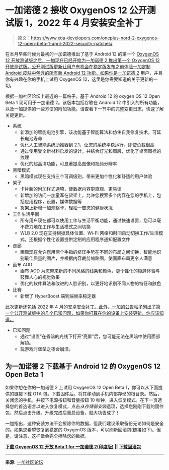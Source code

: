 # 一加诺德 2 接收 OxygenOS 12 公开测试版 1，2022 年 4 月安装安全补丁

> 原文：<https://www.xda-developers.com/oneplus-nord-2-oxygenos-12-open-beta-1-april-2022-security-patches/>

在本月早些时候为最初的一加诺德推出了基于 Android 12 的第一个 [OxygenOS 12 开放测试版之后，一加现在已经开始为一加诺德 2 推出第一个 OxygenOS 12 开放测试版。公开测试版更新让用户有机会在稳定版发布之前体验一加定制 Android 皮肤中包含的所有新 Android 12 功能。如果你是](https://www.xda-developers.com/oxygenos-12-open-beta-android-12-oneplus-nord/)[一加诺德 2](https://www.xda-developers.com/oneplus-nord-2-review/) 用户，并且你有兴趣在你的手机上试用 OxygenOS 12，这里是你需要知道的关于更新的一切。

根据一加社区论坛上最近的一篇帖子，基于 Android 12 的 oxygen OS 12 Open Beta 1 现可用于一加诺德 2。该版本包括谷歌在 Android 12 中引入的所有功能，以及一加提供的一些方便的附加功能。请查看下一节中的完整变更日志，快速了解关键更新。

*   系统
    *   新添加的智能电池引擎，该功能基于智能算法和仿生自我修复技术，可延长电池寿命
    *   优化人工智能系统助推器到 2.1，让您的系统平稳运行，即使负载很高
    *   通过使用受全新材料启发的设计，并结合灯光和图层，优化了桌面图标的纹理
    *   优化的超高清功能，可显著提高图像和视频分辨率
*   黑暗模式
    *   黑暗模式现在支持三个可调级别，带来更加个性化和舒适的用户体验
*   架子
    *   卡片新的附加样式选项，使数据内容更直观、更易读
    *   新增加的访问一加童军在货架上，允许您搜索多个内容在您的手机上，包括应用程序，设置，媒体数据等
    *   货架上新增一加观察卡，轻松一瞥您的健康状况
*   工作生活平衡
    *   所有用户现在都可以使用工作与生活平衡功能，通过快速设置，您可以毫不费力地在工作与生活模式之间切换
    *   WLB 2.0 现在支持根据具体位置、Wi-Fi 网络和时间自动切换工作/生活模式，还根据个性化设置提供定制的应用程序通知配置文件
*   走廊
    *   画廊现在允许您用两个手指的挤压手势在不同的布局之间切换，智能地识别最佳质量的图片，并根据内容裁剪缩略图，使画廊布局更令人满意
*   画布 AOD
    *   画布 AOD 为您带来新的不同风格的线条和颜色，更个性化的锁屏体验与鼓舞人心的视觉效果
    *   优化的软件算法和改进的人脸识别，以更好地识别不同人物的特征和肤色
*   比赛
    *   新增了 HyperBoost 端到端帧率稳定器

此次更新还包括 2022 年 4 月的[安卓安全补丁。此外，一加的公告帖子列出了第一个公开测试版中的几个已知问题，如果你打算在你的设备上安装更新，你应该知道。](https://www.xda-developers.com/april-2022-android-security-update/)

*   已知问题
    *   通过“设置”在昏暗的光线下打开“亮屏”后，您可能无法在黑暗中使用面部解锁。
    *   玩游戏时堡垒之夜会崩溃。

## 为一加诺德 2 下载基于 Android 12 的 OxygenOS 12 Open Beta 1

如果你想在你的一加诺德 2 上试用 OxygenOS 12 Open Beta 1，你可以从下面提供的链接下载 OTA 包。下载固件后，将其移动到手机内部存储的根目录。然后，关闭您的手机，并按下电源按钮和音量按钮 10 秒钟，进入恢复模式。在下一页选择您的首选语言以进入恢复模式，点击*从存储器安装*选项，选择您刚刚下载的固件包，然后点击升级。升级完成后重启设备，就大功告成了！

一加指出，这种安装方法不会擦除你的数据，但我们建议采取备份无论如何是安全的。如果您希望恢复到稳定的 OxygenOS 版本，可以刷新回滚包(链接如下)。但是，请注意，这样做会完全擦除您的数据。

**[下载 OxygenOS 12 开放 Beta 1 for 一加诺德 2(印度版)](https://oxygenos.oneplus.net/system_vendor.zip) || [下载回滚包](https://oxygenos.oneplus.net/oplus_ota_downgrade.zip)**

* * *

**来源:** [一加社区论坛](https://forums.oneplus.com/threads/oxygenos-12-open-beta-1-for-the-oneplus-nord-2.1575604/)
